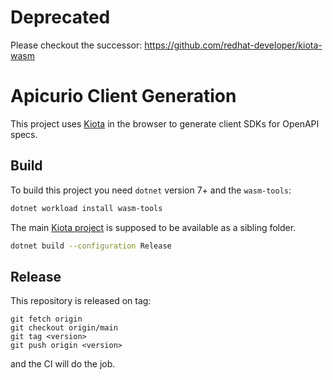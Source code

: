 # Deprecated

Please checkout the successor: https://github.com/redhat-developer/kiota-wasm

# Apicurio Client Generation

This project uses [Kiota]((https://github.com/microsoft/kiota)) in the browser to generate client SDKs for OpenAPI specs.

## Build

To build this project you need `dotnet` version 7+ and the `wasm-tools`:

```bash
dotnet workload install wasm-tools
```

The main [Kiota project](https://github.com/microsoft/kiota) is supposed to be available as a sibling folder.

```bash
dotnet build --configuration Release
```

## Release

This repository is released on tag:

```
git fetch origin
git checkout origin/main
git tag <version>
git push origin <version>
```

and the CI will do the job.
